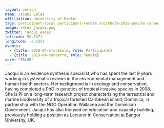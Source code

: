 ```yaml
---
layout: person
name: Jacqui Eales
affiliation: University of Exeter
tags: participant-local participant-remote stockholm-2018-people canberra-2019-people stockholm-2018-local canberra-2019-remote
image: eales_jacqui.png
twitter: jacqui_eales
latitude: 50.7371
longitude: -3.5351
events:
  - {title: 2018-04-stockholm, role: Participant}
  - {title: 2019-04-canberra, role: Remote}
core: "FALSE"
---
```

Jacqui is an evidence synthesis specialist who has spent the last 9 years working in systematic reviews in the environmental management and human health sectors. Her background is in ecology and conservation, having completed a PhD in genetics of tropical invasive species in 2008. She is PI on a long-term research project characterising the terrestrial and marine biodiversity of a tropical forested Caribbean island, Dominica, in partnership with the NGO Operation Wallacea and the Dominican Government. Jacqui has also focused on education and capacity building, previously holding a position as Lecturer in Conservation at Bangor University, UK.